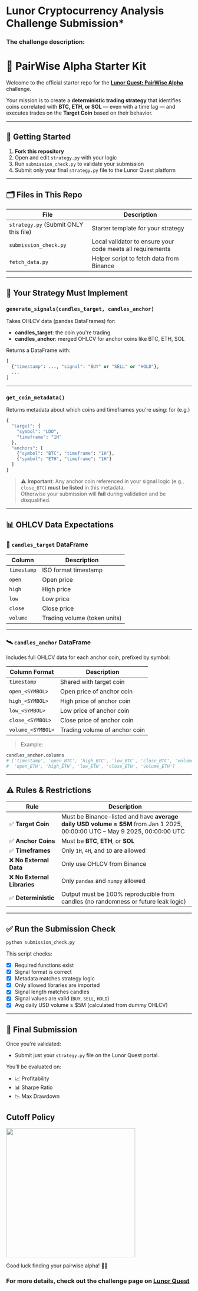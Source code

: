 # Lunor Cryptocurrency Analysis Challenge Submission*

### The challenge description:

# 🧠 PairWise Alpha Starter Kit

Welcome to the official starter repo for the [**Lunor Quest: PairWise Alpha**](https://app.lunor.quest/challenge/1000036) challenge.

Your mission is to create a **deterministic trading strategy** that identifies coins correlated with **BTC, ETH, or SOL** — even with a time lag — and executes trades on the **Target Coin** based on their behavior.

---

## 🚀 Getting Started

1. **Fork this repository**
2. Open and edit `strategy.py` with your logic
3. Run `submission_check.py` to validate your submission
4. Submit only your final `strategy.py` file to the Lunor Quest platform

---

## 🗂️ Files in This Repo

| File                  | Description |
|-----------------------|-------------|
| `strategy.py` (Submit ONLY this file) | Starter template for your strategy |
| `submission_check.py`  | Local validator to ensure your code meets all requirements |
| `fetch_data.py`  | Helper script to fetch data from Binance |


---

## 🧪 Your Strategy Must Implement

### `generate_signals(candles_target, candles_anchor)`

Takes OHLCV data (pandas DataFrames) for:
- **candles_target**: the coin you're trading
- **candles_anchor**: merged OHLCV for anchor coins like BTC, ETH, SOL

Returns a DataFrame with:
```python
[
  {"timestamp": ..., "signal": "BUY" or "SELL" or "HOLD"},
  ...
]
```

---

### `get_coin_metadata()`

Returns metadata about which coins and timeframes you're using:
for (e.g.)

```python
{
  "target": {
    "symbol": "LDO",
    "timeframe": "1H"
  },
  "anchors": [
    {"symbol": "BTC", "timeframe": "1H"},
    {"symbol": "ETH", "timeframe": "1H"}
  ]
}
```

> ⚠️ **Important**: Any anchor coin referenced in your signal logic (e.g., `close_BTC`) **must be listed** in this metadata.  
> Otherwise your submission will **fail** during validation and be disqualified.

---

## 📊 OHLCV Data Expectations

### 🎯 `candles_target` DataFrame

| Column     | Description           |
|------------|-----------------------|
| `timestamp`| ISO format timestamp  |
| `open`     | Open price            |
| `high`     | High price            |
| `low`      | Low price             |
| `close`    | Close price           |
| `volume`   | Trading volume (token units) |

---

### 🛰️ `candles_anchor` DataFrame

Includes full OHLCV data for each anchor coin, prefixed by symbol:

| Column Format        | Description                         |
|----------------------|-------------------------------------|
| `timestamp`          | Shared with target coin             |
| `open_<SYMBOL>`      | Open price of anchor coin           |
| `high_<SYMBOL>`      | High price of anchor coin           |
| `low_<SYMBOL>`       | Low price of anchor coin            |
| `close_<SYMBOL>`     | Close price of anchor coin          |
| `volume_<SYMBOL>`    | Trading volume of anchor coin       |

> Example:
```python
candles_anchor.columns
# ['timestamp', 'open_BTC', 'high_BTC', 'low_BTC', 'close_BTC', 'volume_BTC',
#  'open_ETH', 'high_ETH', 'low_ETH', 'close_ETH', 'volume_ETH']
```

---

## ⚠️ Rules & Restrictions

| Rule | Description |
|------|-------------|
| ✅ **Target Coin** | Must be Binance-listed and have **average daily USD volume ≥ $5M** from Jan 1 2025, 00:00:00 UTC – May 9 2025, 00:00:00 UTC  |
| ✅ **Anchor Coins** | Must be **BTC**, **ETH**, or **SOL** |
| ✅ **Timeframes** | Only `1H`, `4H`, and `1D` are allowed |
| ❌ **No External Data** | Only use OHLCV from Binance |
| ❌ **No External Libraries** | Only `pandas` and `numpy` allowed |
| ✅ **Deterministic** | Output must be 100% reproducible from candles (no randomness or future leak logic) |

---

## ✅ Run the Submission Check

```bash
python submission_check.py
```

This script checks:
- [x] Required functions exist
- [x] Signal format is correct
- [x] Metadata matches strategy logic
- [x] Only allowed libraries are imported
- [x] Signal length matches candles
- [x] Signal values are valid (`BUY`, `SELL`, `HOLD`)
- [x] Avg daily USD volume ≥ $5M (calculated from dummy OHLCV)

---

## 🏁 Final Submission

Once you're validated:
- Submit just your `strategy.py` file on the Lunor Quest portal.

You’ll be evaluated on:
- 📈 Profitability
- 📊 Sharpe Ratio
- 📉 Max Drawdown

## Cutoff Policy 

<img src="https://github.com/user-attachments/assets/07c6d25e-7c2e-425d-ab60-725888ee696e" width="350">

Good luck finding your pairwise alpha! 🧠🚀



### For more details, check out the challenge page on [Lunor Quest](https://app.lunor.quest)
